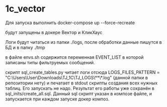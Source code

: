 # 1c_vector

Для запуска выполнить
docker-compose up --force-recreate

будут запущены в докере Вектор и КликХаус

Логи будут читаться из папки ./logs, 
после обработки данные пишутся в БД и в папку ./tmp

в файле envs.sh содержится переменная EVENT_LIST в которой записаны типы фильтруемых сообщений.

скрипт  sql_create_tables.py читает логи отсюда LOGS_FILES_PATTERN = "C:\\Users\\User\\Downloads\\TJ_1C\\TJ_LOGS\\**\\*.log" (данной папки в репозитории нету)
и печатает  в stdout скрипты создания всех нужных таблиц. Его запускать не надо. Результат его работы уже сохранён в sql_inits/create_all.sql.
Данный sql скрипт указан в композе файле, и запускается при каждом запуске докер композ.
